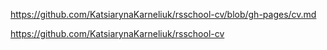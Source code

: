 https://github.com/KatsiarynaKarneliuk/rsschool-cv/blob/gh-pages/cv.md

https://github.com/KatsiarynaKarneliuk/rsschool-cv
